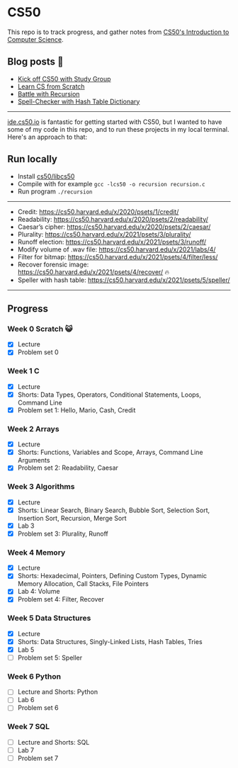 # CS50

This repo is to track progress, and gather notes from [CS50's Introduction to Computer Science](https://cs50.harvard.edu/x/2021/).

## Blog posts 📝

- [Kick off CS50 with Study Group](https://elisabethirgens.github.io/notes/2020/11/start-cs50/)
- [Learn CS from Scratch](https://elisabethirgens.github.io/notes/2020/12/scratch/)
- [Battle with Recursion](https://elisabethirgens.github.io/notes/2021/05/recursion/)
- [Spell-Checker with Hash Table Dictionary](https://elisabethirgens.github.io/notes/2021/08/cs50/)

---

[ide.cs50.io](https://ide.cs50.io/) is fantastic for getting started with CS50, but I wanted to have some of my code in this repo, and to run these projects in my local terminal. Here's an approach to that:

## Run locally

- Install [cs50/libcs50](https://github.com/cs50/libcs50)
- Compile with for example `gcc -lcs50 -o recursion recursion.c`
- Run program `./recursion`

---

- Credit: https://cs50.harvard.edu/x/2020/psets/1/credit/
- Readability: https://cs50.harvard.edu/x/2020/psets/2/readability/
- Caesar’s cipher: https://cs50.harvard.edu/x/2020/psets/2/caesar/
- Plurality: https://cs50.harvard.edu/x/2021/psets/3/plurality/
- Runoff election: https://cs50.harvard.edu/x/2021/psets/3/runoff/
- Modify volume of .wav file: https://cs50.harvard.edu/x/2021/labs/4/
- Filter for bitmap: https://cs50.harvard.edu/x/2021/psets/4/filter/less/
- Recover forensic image: https://cs50.harvard.edu/x/2021/psets/4/recover/ 🔥
- Speller with hash table: https://cs50.harvard.edu/x/2021/psets/5/speller/

---

## Progress

### Week 0 Scratch 😺

- [x] Lecture
- [x] Problem set 0

### Week 1 C

- [x] Lecture
- [x] Shorts: Data Types, Operators, Conditional Statements, Loops, Command Line
- [x] Problem set 1: Hello, Mario, Cash, Credit

### Week 2 Arrays

- [x] Lecture
- [x] Shorts: Functions, Variables and Scope, Arrays, Command Line Arguments
- [x] Problem set 2: Readability, Caesar

### Week 3 Algorithms

- [x] Lecture
- [x] Shorts: Linear Search, Binary Search, Bubble Sort, Selection Sort, Insertion Sort, Recursion, Merge Sort
- [x] Lab 3
- [x] Problem set 3: Plurality, Runoff

### Week 4 Memory

- [x] Lecture
- [x] Shorts: Hexadecimal, Pointers, Defining Custom Types, Dynamic Memory Allocation, Call Stacks, File Pointers
- [x] Lab 4: Volume
- [x] Problem set 4: Filter, Recover

### Week 5 Data Structures

- [x] Lecture
- [x] Shorts: Data Structures, Singly-Linked Lists, Hash Tables, Tries
- [x] Lab 5
- [ ] Problem set 5: Speller

### Week 6 Python

- [ ] Lecture and Shorts: Python
- [ ] Lab 6
- [ ] Problem set 6

### Week 7 SQL

- [ ] Lecture and Shorts: SQL
- [ ] Lab 7
- [ ] Problem set 7
